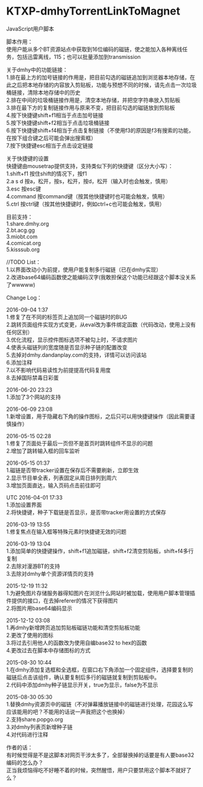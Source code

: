 KTXP-dmhyTorrentLinkToMagnet
============================
JavaScript用户脚本


脚本作用：<br/>
使用户能从多个BT资源站点中获取到16位编码的磁链，使之能加入各种离线任务，包括迅雷离线，115；也可以批量添加到transmission

关于dmhy中的功能链接：<br/>
1.排在最上方的加号链接的作用是，把目前勾选的磁链追加到浏览器本地存储，在此之后把本地存储的内容放入剪贴板，功能与预想不同的时候，请先点击一次垃圾桶链接，清除本地存储中的历史<br/>
2.排在中间的垃圾桶链接作用是，清空本地存储，并把空字符串放入剪贴板<br/>
3.排在最下方的复制链接作用与原来不变，把目前勾选的磁链放到剪贴板<br/>
4.按下快捷键shift+f1相当于点击加号链接<br/>
5.按下快捷键shift+f2相当于点击垃圾桶链接<br/>
6.按下快捷键shift+f4相当于点击复制链接（不使用f3的原因是f3有搜索的功能，在按下组合键之后可能会弹出搜索框）<br/>
7.按下快捷键esc相当于点击设定链接

关于快捷键的设置<br/>
快捷键由mousetrap提供支持，支持类似下列的快捷键（区分大小写）：<br/>
1.shift+f1 按住shift的情况下，按f1<br/>
2.a s d 按a，松开，按s，松开，按d，松开（输入时也会触发，慎用）<br/>
3.esc 按esc键<br/>
4.command 按command键（按其他快捷键时也可能会触发，慎用）<br/>
5.ctrl 按ctrl键（按其他快捷键时，例如ctrl+c也可能会触发，慎用）

目前支持：<br/>
1.share.dmhy.org<br/>
2.bt.acg.gg<br/>
3.miobt.com<br/>
4.comicat.org<br/>
5.kisssub.org

//TODO List：<br/>
1.以界面改动小为前提，使用户能复制多行磁链（已在dmhy实现）<br/>
2.改进base64编码函数使之能编码汉字(我敢担保这个功能已经跟这个脚本没关系了wwwww)

Change Log：

2016-09-04 1:37<br/>
1.修复了在不同的标签页上追加同一个磁链时的BUG<br/>
2.跳转页面组件实现方式变更，从eval改为事件绑定函数（代码改动，使用上没有任何区别）<br/>
3.优化流程，显示控件图标选项不被勾上时，不请求图片<br/>
4.使表头磁链列的宽度随是否显示种子链的配置改变<br/>
5.去掉对dmhy.dandanplay.com的支持，详情可以访问该站<br/>
6.添加注释<br/>
7.以不影响代码易读性为前提提高代码复用度<br/>
8.去掉国际禁毒日彩蛋

2016-06-20 23:23<br/>
1.添加了3个网站的支持

2016-06-09 23:08<br/>
1.新增设置，用于隐藏右下角的操作图标，之后只可以用快捷键操作（因此需要谨慎操作）

2016-05-15 02:28<br/>
1.修复了页面处于最后一页但不是首页时跳转组件不显示的问题<br/>
2.增加了跳转输入框的回车监听

2016-05-15 01:37<br/>
1.磁链是否带tracker设置在保存后不需要刷新，立即生效<br/>
2.显示节目单全表，列表固定从周日排列到周六<br/>
3.增加页面直达，输入页码点击前往即可

UTC 2016-04-01 17:33<br/>
1.添加设置界面<br/>
2.将快捷键，种子下载链是否显示，是否带tracker用设置的方式保存

2016-03-19 13:55<br/>
1.修复焦点在输入框等特殊元素时快捷键无效的问题

2016-03-19 13:04<br/>
1.添加简单的快捷键操作，shift+f1追加磁链，shift+f2清空剪贴板，shift+f4多行复制<br/>
2.去除对漫游BT的支持<br/>
3.去除对dmhy单个资源详情页的支持

2015-12-19 11:32<br/>
1.为避免图片存储服务器得知图片在浏览什么网站时被加载，使用用户脚本管理插件提供的接口，在去掉referer的情况下获得图片<br/>
2.将图片用base64编码显示

2015-12-12 03:08<br/>
1.再dmhy新增跨页追加剪贴板磁链功能和清空剪贴板功能<br/>
2.更改了使用的图标<br/>
3.将过去引用他人的函数改为使用自编base32 to hex的函数<br/>
4.更改过去在脚本中存储图标的方式

2015-08-30 10:44<br/>
1.在dmhy添加复选框和全选框，在窗口右下角添加一个固定组件，选择要复制的磁链后点击该组件，确认要复制后多行的磁链就复制到剪贴板中。<br/>
2.代码中添加dmhy种子链显示开关，true为显示，false为不显示

2015-08-30 05:30<br/>
1.替换dmhy资源页中的磁链（不对弹幕播放链接中的磁链进行处理，花园这么写应该能用的吧？不能用的话说一声我把这个也换掉）<br/>
2.支持share.popgo.org<br/>
3.对dmhy列表页新增种子链<br/>
4.对代码进行注释

作者的话：<br/>
有时候觉得是不是这脚本对网页干涉太多了，全部替换掉的话要是有人要base32编码的怎么办？<br/>
正当我烦恼得吃不好睡不着的时候，突然醒悟，用户只要禁用这个脚本不就好了么？
